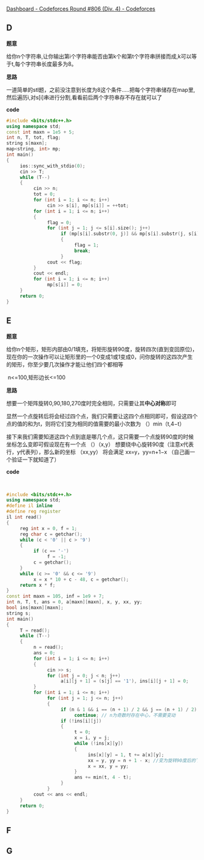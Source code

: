 [Dashboard - Codeforces Round #806 (Div. 4) - Codeforces](https://codeforces.com/contest/1703)

## D

**题意**

​	给你n个字符串,让你输出第i个字符串能否由第k个和第t个字符串拼接而成,k可以等于t,每个字符串长度最多为8。

**思路**

​	一道简单的stl题，之前没注意到长度为8这个条件.....把每个字符串储存在map里,然后遍历i,对s[i]串进行分割,看看前后两个字符串存不存在就可以了

**code**

```c++
#include <bits/stdc++.h>
using namespace std;
const int maxn = 1e5 + 5;
int n, T, tot, flag;
string s[maxn];
map<string, int> mp;
int main()
{
     ios::sync_with_stdio(0);
     cin >> T;
     while (T--)
     {
          cin >> n;
          tot = 0;
          for (int i = 1; i <= n; i++)
               cin >> s[i], mp[s[i]] = ++tot;
          for (int i = 1; i <= n; i++)
          {
               flag = 0;
               for (int j = 1; j <= s[i].size(); j++)
                    if (mp[s[i].substr(0, j)] && mp[s[i].substr(j, s[i].size() - j)])
                    {
                         flag = 1;
                         break;
                    }
               cout << flag;
          }
          cout << endl;
          for (int i = 1; i <= n; i++)
               mp[s[i]] = 0;
     }
     return 0;
}
```





## E

**题意**

​	给你n个矩形，矩形内部由0/1填充，将矩形旋转90度，旋转四次(直到变回原位)，现在你的一次操作可以让矩形里的一个0变成1或1变成0，问你旋转的这四次产生的矩形，你至少要几次操作才能让他们四个都相等

​	n<=100,矩形边长<=100

**思路**

​	想要一个矩阵旋转0,90,180,270度时完全相同，只需要让其**中心对称**即可

​	显然一个点旋转后将会经过四个点，我们只需要让这四个点相同即可，假设这四个点的值的和为t，则将它们变为相同的值需要的最小次数为 （）min（t,4−t）

​	接下来我们需要知道这四个点到底是哪几个点，这只需要一个点旋转90度的时候坐标怎么变即可
​	假设现在有一个点 （）（x,y） 想要绕中心旋转90度（注意x代表行，y代表列），那么新的坐标 （xx,yy） 将会满足 xx=y，yy=n+1−x （自己画一个验证一下就知道了）



**code**

​	

```c++
#include <bits/stdc++.h>
using namespace std;
#define il inline
#define reg register
il int read()
{
     reg int x = 0, f = 1;
     reg char c = getchar();
     while (c < '0' || c > '9')
     {
          if (c == '-')
               f = -1;
          c = getchar();
     }
     while (c >= '0' && c <= '9')
          x = x * 10 + c - 48, c = getchar();
     return x * f;
}
const int maxn = 105, inf = 1e9 + 7;
int n, T, t, ans = 0, a[maxn][maxn], x, y, xx, yy;
bool ins[maxn][maxn];
string s;
int main()
{
     T = read();
     while (T--)
     {
          n = read();
          ans = 0;
          for (int i = 1; i <= n; i++)
          {
               cin >> s;
               for (int j = 0; j < n; j++)
                    a[i][j + 1] = (s[j] == '1'), ins[i][j + 1] = 0;
          }
          for (int i = 1; i <= n; i++)
               for (int j = 1; j <= n; j++)
               {
                    if (n & 1 && i == (n + 1) / 2 && j == (n + 1) / 2)
                         continue; // n为奇数时存在中心，不需要变动
                    if (!ins[i][j])
                    {
                         t = 0;
                         x = i, y = j;
                         while (!ins[x][y])
                         {
                              ins[x][y] = 1, t += a[x][y];
                              xx = y, yy = n + 1 - x; //变为旋转90度后的下一个点
                              x = xx, y = yy;
                         }
                         ans += min(t, 4 - t);
                    }
               }
          cout << ans << endl;
     }
     return 0;
}
```





## F









## G